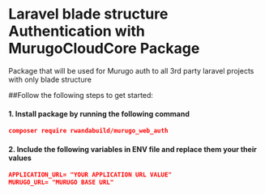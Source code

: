 # Laravel blade structure Authentication with MurugoCloudCore Package

Package that will be used for Murugo auth to all 3rd party laravel projects with only blade structure

##Follow the following steps to get started:

#### 1. Install package by running the following command

```json
composer require rwandabuild/murugo_web_auth
```

#### 2. Include the following variables in ENV file and replace them your their values
```json
APPLICATION_URL= "YOUR APPLICATION URL VALUE"
MURUGO_URL= "MURUGO BASE URL"
```